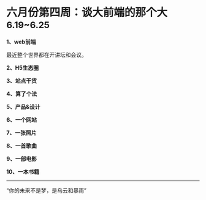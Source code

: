 
# 六月份第四周：谈大前端的那个大  <small>6.19~6.25</small>

__1、web前端__    
  
最近整个世界都在开讲坛和会议。   

__2、H5生态圈__      


__3、站点干货__    
      

__4、算了个法__     


__5、产品&设计__        
   

__6、一个网站__


__7、一张照片__   



__8、一首歌曲__  



__9、一部电影__   
 

__10、一本书籍__ 

 

-------------------

“你的未来不是梦，是乌云和暴雨”

